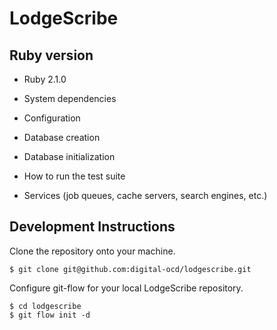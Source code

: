 # LodgeScribe

## Ruby version

* Ruby 2.1.0

* System dependencies

* Configuration

* Database creation

* Database initialization

* How to run the test suite

* Services (job queues, cache servers, search engines, etc.)


## Development Instructions

Clone the repository onto your machine.

```
$ git clone git@github.com:digital-ocd/lodgescribe.git
```

Configure git-flow for your local LodgeScribe repository.

```
$ cd lodgescribe
$ git flow init -d
```
